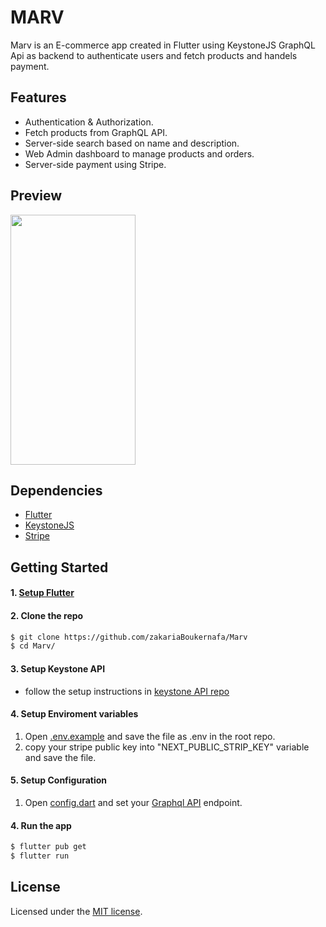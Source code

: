 # MARV

Marv is an E-commerce app created in Flutter using KeystoneJS GraphQL Api as  backend to authenticate users and fetch products and handels payment.

## Features

* Authentication & Authorization.
* Fetch products from GraphQL API.
* Server-side search based on name and description. 
* Web Admin dashboard to manage products and orders.
* Server-side payment using Stripe.

## Preview


<img src="./readme/GIF-210526_144702.gif" data-canonical-src="./readme/GIF-210526_144702.gif" width="200" height="400" />

## Dependencies

* [Flutter](https://flutter.io/)
* [KeystoneJS](https://www.keystonejs.com/)
* [Stripe](https://stripe.com/en-gb-us)


## Getting Started

#### 1. [Setup Flutter](https://flutter.io/setup/)

#### 2. Clone the repo

```sh
$ git clone https://github.com/zakariaBoukernafa/Marv
$ cd Marv/
```

#### 3. Setup Keystone API

- follow the setup instructions in [keystone API repo](https://github.com/zakariaBoukernafa/GraphQL-keystone-API)


#### 4. Setup Enviroment variables

1. Open [.env.example](./enp.example) and save the file as .env in the root repo.
2. copy your stripe public key into "NEXT_PUBLIC_STRIP_KEY" variable and save the file.

#### 5. Setup Configuration 

1. Open [config.dart](./lib/config.dart) and set your [Graphql API](https://github.com/zakariaBoukernafa/GraphQL-keystone-API)  endpoint.


#### 4. Run the app

```sh
$ flutter pub get
$ flutter run
```

## License
Licensed under the [MIT license](https://opensource.org/licenses/MIT).

